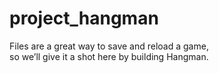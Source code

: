 # project_hangman
Files are a great way to save and reload a game, <br>
so we’ll give it a shot here by building Hangman.

